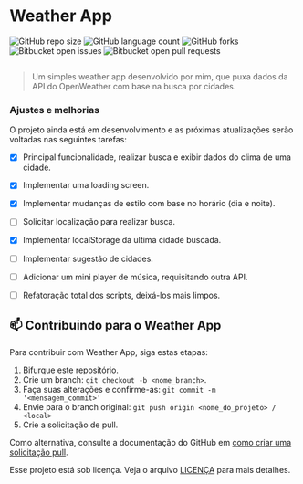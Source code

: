 # Weather App

![GitHub repo size](https://img.shields.io/github/repo-size/phedrakeson/weather-app?style=for-the-badge)
![GitHub language count](https://img.shields.io/github/languages/count/phedrakeson/weather-app?style=for-the-badge)
![GitHub forks](https://img.shields.io/github/forks/phedrakeson/weather-app?style=for-the-badge)
![Bitbucket open issues](https://img.shields.io/bitbucket/issues/phedrakeson/weather-app?style=for-the-badge)
![Bitbucket open pull requests](https://img.shields.io/bitbucket/pr-raw/phedrakeson/weather-app?style=for-the-badge)

![]()

> Um simples weather app desenvolvido por mim, que puxa dados da API do OpenWeather com base na busca por cidades.

### Ajustes e melhorias

O projeto ainda está em desenvolvimento e as próximas atualizações serão voltadas nas seguintes tarefas:

- [x] Principal funcionalidade, realizar busca e exibir dados do clima de uma cidade.
- [x] Implementar uma loading screen.
- [x] Implementar mudanças de estilo com base no horário (dia e noite).
- [ ] Solicitar localização para realizar busca.
- [x] Implementar localStorage da ultima cidade buscada.
- [ ] Implementar sugestão de cidades.
- [ ] Adicionar um mini player de música, requisitando outra API.
- [ ] Refatoração total dos scripts, deixá-los mais limpos.


## 📫 Contribuindo para o Weather App
Para contribuir com Weather App, siga estas etapas:

1. Bifurque este repositório.
2. Crie um branch: `git checkout -b <nome_branch>`.
3. Faça suas alterações e confirme-as: `git commit -m '<mensagem_commit>'`
4. Envie para o branch original: `git push origin <nome_do_projeto> / <local>`
5. Crie a solicitação de pull.

Como alternativa, consulte a documentação do GitHub em [como criar uma solicitação pull](https://help.github.com/en/github/collaborating-with-issues-and-pull-requests/creating-a-pull-request).


Esse projeto está sob licença. Veja o arquivo [LICENÇA](LICENSE.md) para mais detalhes.
